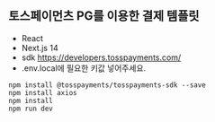 ## 토스페이먼츠 PG를 이용한 결제 템플릿

- React
- Next.js 14
- sdk https://developers.tosspayments.com/
- .env.local에 필요한 키값 넣어주세요.

```
npm install @tosspayments/tosspayments-sdk --save
npm install axios
npm install
npm run dev
```
